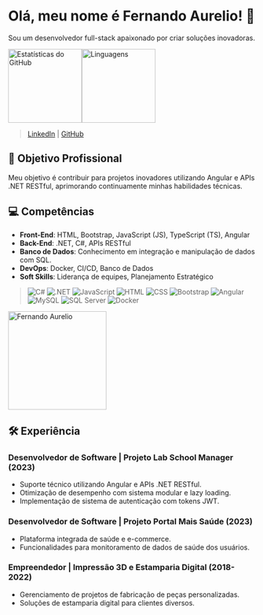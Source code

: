 
# Olá, meu nome é Fernando Aurelio! 👋
Sou um desenvolvedor full-stack apaixonado por criar soluções inovadoras. 

<div align="left">
  <div style="display: flex; flex-wrap: wrap;">
    <a href="https://github.com/FeReDragon">
      <img height="150em" src="https://github-readme-stats.vercel.app/api?username=FeReDragon&show_icons=true&theme=dark&include_all_commits=true&count_private=true" alt="Estatísticas do GitHub"/>
    </a>
    <a href="https://github.com/FeReDragon">
      <img height="150em" src="https://github-readme-stats.vercel.app/api/top-langs/?username=FeReDragon&layout=compact&theme=dark" alt="Linguagens"/>
    </a>
  </div>
</div>

> [LinkedIn](www.linkedin.com/in/fernando-montanari-aurélio-a12235254) | [GitHub](https://github.com/FeReDragon)


## 🎯 Objetivo Profissional
Meu objetivo é contribuir para projetos inovadores utilizando Angular e APIs .NET RESTful, aprimorando continuamente minhas habilidades técnicas.

## 💻 Competências
- **Front-End**: HTML, Bootstrap, JavaScript (JS), TypeScript (TS), Angular
- **Back-End**: .NET, C#, APIs RESTful
- **Banco de Dados**: Conhecimento em integração e manipulação de dados com SQL.
- **DevOps**: Docker, CI/CD, Banco de Dados
- **Soft Skills**: Liderança de equipes, Planejamento Estratégico
>![C#](https://img.shields.io/badge/-C%23-purple?style=flat&logo=csharp&logoColor=white)
![.NET](https://img.shields.io/badge/-.NET-blueviolet?style=flat&logo=.net&logoColor=white)
![JavaScript](https://img.shields.io/badge/-JavaScript-yellow?style=flat&logo=javascript&logoColor=white)
![HTML](https://img.shields.io/badge/-HTML5-orange?style=flat&logo=html5&logoColor=white)
![CSS](https://img.shields.io/badge/-CSS3-blue?style=flat&logo=css3&logoColor=white)
![Bootstrap](https://img.shields.io/badge/-Bootstrap-purple?style=flat&logo=bootstrap&logoColor=white)
![Angular](https://img.shields.io/badge/-Angular-red?style=flat&logo=angular&logoColor=white)
![MySQL](https://img.shields.io/badge/-MySQL-blue?style=flat&logo=mysql&logoColor=white)
![SQL Server](https://img.shields.io/badge/-SQL%20Server-lightgrey?style=flat&logo=microsoft-sql-server&logoColor=white)
![Docker](https://img.shields.io/badge/-Docker-blue?style=flat&logo=docker&logoColor=white)

<img src="https://res.cloudinary.com/jerrick/image/upload/fl_progressive,q_auto,w_1024/5f98144f1e98b8001c94b531.png" width="200" height="200" alt="Fernando Aurelio"/>

## 🛠️ Experiência 
### Desenvolvedor de Software | Projeto Lab School Manager (2023)
- Suporte técnico utilizando Angular e APIs .NET RESTful.
- Otimização de desempenho com sistema modular e lazy loading.
- Implementação de sistema de autenticação com tokens JWT.

### Desenvolvedor de Software | Projeto Portal Mais Saúde (2023)
- Plataforma integrada de saúde e e-commerce.
- Funcionalidades para monitoramento de dados de saúde dos usuários.

### Empreendedor | Impressão 3D e Estamparia Digital (2018-2022)
- Gerenciamento de projetos de fabricação de peças personalizadas.
- Soluções de estamparia digital para clientes diversos.





